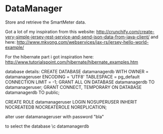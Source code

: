DataManager
=============

Store and retrieve the SmartMeter data.

Got a lot of my inspiration from this website:
http://crunchify.com/create-very-simple-jersey-rest-service-and-send-json-data-from-java-client/
and here:
http://www.mkyong.com/webservices/jax-rs/jersey-hello-world-example/

For the hibernate part i got inspiration here:
http://www.tutorialspoint.com/hibernate/hibernate_examples.htm


database details:
CREATE DATABASE datamanagerdb
  WITH OWNER =  datamanageruser
       ENCODING = 'UTF8'
       TABLESPACE = pg_default
       CONNECTION LIMIT = -1;
GRANT ALL ON DATABASE datamanagerdb TO datamanageruser;
GRANT CONNECT, TEMPORARY ON DATABASE datamanagerdb TO public;

CREATE ROLE datamanageruser LOGIN
NOSUPERUSER INHERIT NOCREATEDB NOCREATEROLE NOREPLICATION;

alter user datamanageruser with password "bla"

to select the database
\c datamanagerdb
